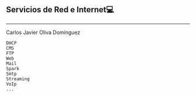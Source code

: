 ## Servicios de Red e Internet💻
-----
Carlos Javier Oliva Domínguez
~~~
DHCP
CMS
FTP
Web
Mail
Spark
Smtp
Streaming
VoIp
...
~~~
